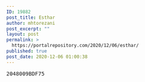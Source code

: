 ```yaml
---
ID: 19882
post_title: Esthar
author: mhtorezani
post_excerpt: ""
layout: post
permalink: >
  https://portalrepository.com/2020/12/06/esthar/
published: true
post_date: 2020-12-06 01:00:38
---
```

<pre>2048009BDF75</pre>